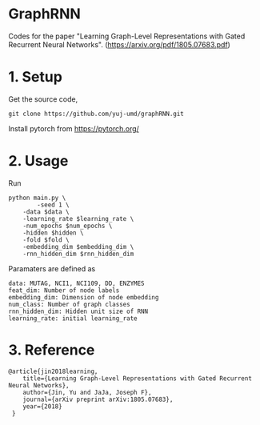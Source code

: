 # GraphRNN
Codes for the paper "Learning Graph-Level Representations with Gated Recurrent Neural Networks". (https://arxiv.org/pdf/1805.07683.pdf)

# 1. Setup

Get the source code,

    git clone https://github.com/yuj-umd/graphRNN.git

Install pytorch from https://pytorch.org/

# 2. Usage

Run

    python main.py \
       		-seed 1 \
		-data $data \
		-learning_rate $learning_rate \
		-num_epochs $num_epochs \
		-hidden $hidden \
		-fold $fold \
		-embedding_dim $embedding_dim \
		-rnn_hidden_dim $rnn_hidden_dim 

Paramaters are defined as

    data: MUTAG, NCI1, NCI109, DD, ENZYMES
    feat_dim: Number of node labels
    embedding_dim: Dimension of node embedding
    num_class: Number of graph classes
    rnn_hidden_dim: Hidden unit size of RNN
    learning_rate: initial learning_rate



# 3. Reference
    @article{jin2018learning,
        title={Learning Graph-Level Representations with Gated Recurrent Neural Networks},
        author={Jin, Yu and JaJa, Joseph F},
        journal={arXiv preprint arXiv:1805.07683},
        year={2018}
     }
